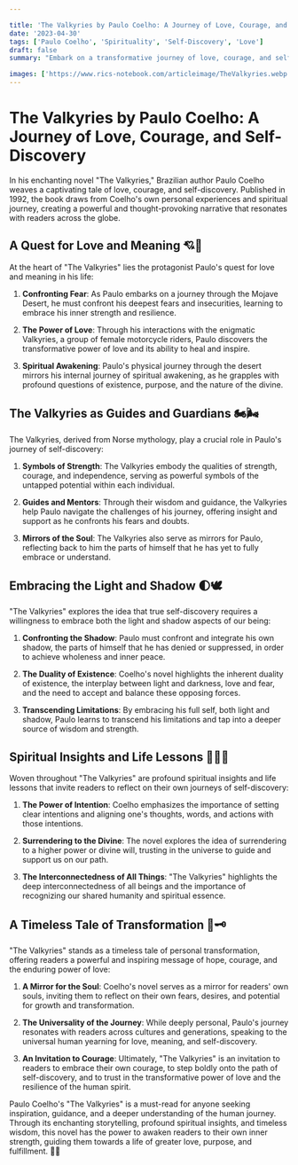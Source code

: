 ```yaml
---

title: 'The Valkyries by Paulo Coelho: A Journey of Love, Courage, and Self-Discovery'
date: '2023-04-30'
tags: ['Paulo Coelho', 'Spirituality', 'Self-Discovery', 'Love']
draft: false
summary: "Embark on a transformative journey of love, courage, and self-discovery with Paulo Coelho's enchanting novel, 'The Valkyries.' Explore the profound spiritual insights and life lessons woven throughout this captivating story, as Coelho invites readers to confront their fears, embrace their inner strength, and unlock the power of love."

images: ['https://www.rics-notebook.com/articleimage/TheValkyries.webp']
---
```


# The Valkyries by Paulo Coelho: A Journey of Love, Courage, and Self-Discovery

In his enchanting novel "The Valkyries," Brazilian author Paulo Coelho weaves a captivating tale of love, courage, and self-discovery. Published in 1992, the book draws from Coelho's own personal experiences and spiritual journey, creating a powerful and thought-provoking narrative that resonates with readers across the globe.

## A Quest for Love and Meaning 💘🌠

At the heart of "The Valkyries" lies the protagonist Paulo's quest for love and meaning in his life:

1. **Confronting Fear**: As Paulo embarks on a journey through the Mojave Desert, he must confront his deepest fears and insecurities, learning to embrace his inner strength and resilience.

2. **The Power of Love**: Through his interactions with the enigmatic Valkyries, a group of female motorcycle riders, Paulo discovers the transformative power of love and its ability to heal and inspire.

3. **Spiritual Awakening**: Paulo's physical journey through the desert mirrors his internal journey of spiritual awakening, as he grapples with profound questions of existence, purpose, and the nature of the divine.

## The Valkyries as Guides and Guardians 🏍️🌬️

The Valkyries, derived from Norse mythology, play a crucial role in Paulo's journey of self-discovery:

1. **Symbols of Strength**: The Valkyries embody the qualities of strength, courage, and independence, serving as powerful symbols of the untapped potential within each individual.

2. **Guides and Mentors**: Through their wisdom and guidance, the Valkyries help Paulo navigate the challenges of his journey, offering insight and support as he confronts his fears and doubts.

3. **Mirrors of the Soul**: The Valkyries also serve as mirrors for Paulo, reflecting back to him the parts of himself that he has yet to fully embrace or understand.

## Embracing the Light and Shadow 🌓🕊️

"The Valkyries" explores the idea that true self-discovery requires a willingness to embrace both the light and shadow aspects of our being:

1. **Confronting the Shadow**: Paulo must confront and integrate his own shadow, the parts of himself that he has denied or suppressed, in order to achieve wholeness and inner peace.

2. **The Duality of Existence**: Coelho's novel highlights the inherent duality of existence, the interplay between light and darkness, love and fear, and the need to accept and balance these opposing forces.

3. **Transcending Limitations**: By embracing his full self, both light and shadow, Paulo learns to transcend his limitations and tap into a deeper source of wisdom and strength.

## Spiritual Insights and Life Lessons 🧘‍♂️📿

Woven throughout "The Valkyries" are profound spiritual insights and life lessons that invite readers to reflect on their own journeys of self-discovery:

1. **The Power of Intention**: Coelho emphasizes the importance of setting clear intentions and aligning one's thoughts, words, and actions with those intentions.

2. **Surrendering to the Divine**: The novel explores the idea of surrendering to a higher power or divine will, trusting in the universe to guide and support us on our path.

3. **The Interconnectedness of All Things**: "The Valkyries" highlights the deep interconnectedness of all beings and the importance of recognizing our shared humanity and spiritual essence.

## A Timeless Tale of Transformation 🦋🗝️

"The Valkyries" stands as a timeless tale of personal transformation, offering readers a powerful and inspiring message of hope, courage, and the enduring power of love:

1. **A Mirror for the Soul**: Coelho's novel serves as a mirror for readers' own souls, inviting them to reflect on their own fears, desires, and potential for growth and transformation.

2. **The Universality of the Journey**: While deeply personal, Paulo's journey resonates with readers across cultures and generations, speaking to the universal human yearning for love, meaning, and self-discovery.

3. **An Invitation to Courage**: Ultimately, "The Valkyries" is an invitation to readers to embrace their own courage, to step boldly onto the path of self-discovery, and to trust in the transformative power of love and the resilience of the human spirit.

Paulo Coelho's "The Valkyries" is a must-read for anyone seeking inspiration, guidance, and a deeper understanding of the human journey. Through its enchanting storytelling, profound spiritual insights, and timeless wisdom, this novel has the power to awaken readers to their own inner strength, guiding them towards a life of greater love, purpose, and fulfillment. 🌈🌟
